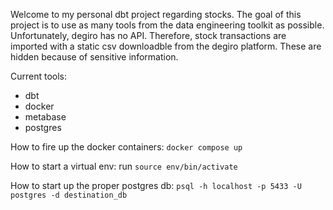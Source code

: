Welcome to my personal dbt project regarding stocks. The goal of this project is to use as many tools from the data engineering toolkit as possible. Unfortunately, degiro has no API. Therefore, stock transactions are imported with a static csv downloadble from the degiro platform. These are hidden because of sensitive information. 

Current tools:
- dbt
- docker
- metabase
- postgres

How to fire up the docker containers: `docker compose up`

How to start a virtual env: run `source env/bin/activate`

How to start up the proper postgres db: `psql -h localhost -p 5433 -U postgres -d destination_db`
